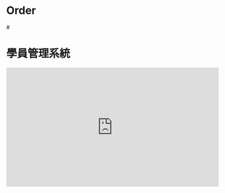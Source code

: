 # Order
#<h1>學員管理系統</h1>
<iframe width="560" height="315" src="https://www.youtube.com/embed/ton5uXnJHZE" title="YouTube video player" frameborder="0" allow="accelerometer; autoplay; clipboard-write; encrypted-media; gyroscope; picture-in-picture" allowfullscreen></iframe>
